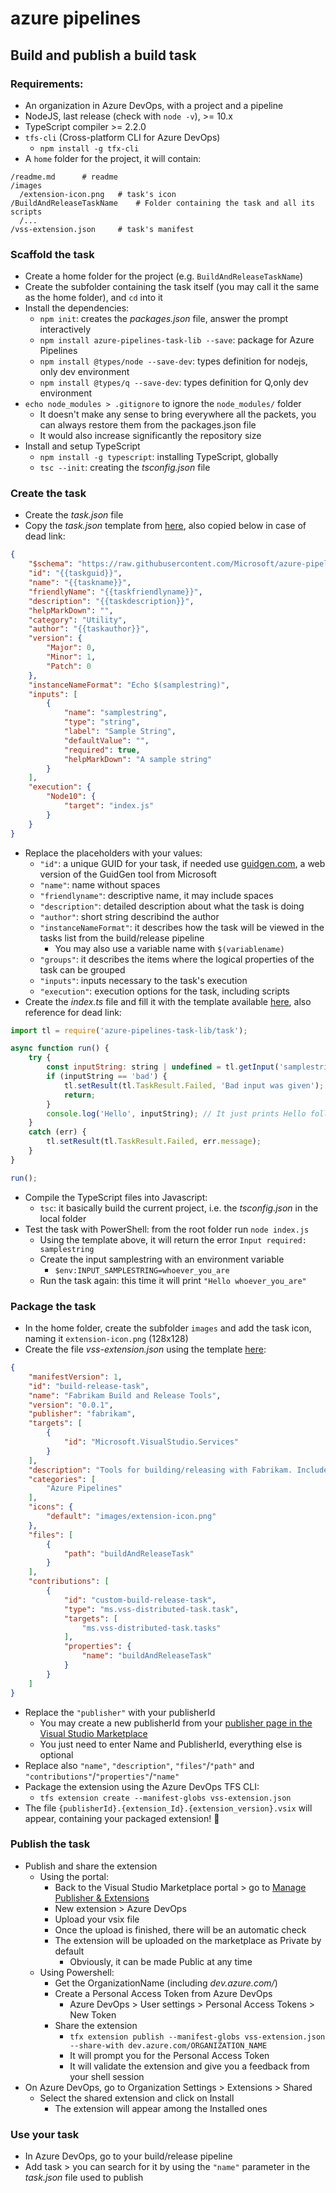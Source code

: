 # azure pipelines

## Build and publish a build task

### Requirements:

* An organization in Azure DevOps, with a project and a pipeline
* NodeJS, last release (check with `node -v`), >= 10.x
* TypeScript compiler >= 2.2.0
* `tfs-cli` (Cross-platform CLI for Azure DevOps)
    * `npm install -g tfx-cli`
* A `home` folder for the project, it will contain:
```
/readme.md      # readme
/images
  /extension-icon.png   # task's icon
/BuildAndReleaseTaskName    # Folder containing the task and all its scripts
  /...
/vss-extension.json     # task's manifest
```

### Scaffold the task

* Create a home folder for the project (e.g. `BuildAndReleaseTaskName`)
* Create the subfolder containing the task itself (you may call it the same as the home folder), and `cd` into it
* Install the dependencies:
    * `npm init`: creates the *packages.json* file, answer the prompt interactively
    * `npm install azure-pipelines-task-lib --save`: package for Azure Pipelines
    * `npm install @types/node --save-dev`: types definition for nodejs, only dev environment
    * `npm install @types/q --save-dev`: types definition for Q,only dev environment
* `echo node_modules > .gitignore` to ignore the `node_modules/` folder
    * It doesn't make any sense to bring everywhere all the packets, you can always restore them from the packages.json file
    * It would also increase significantly the repository size
* Install and setup TypeScript
    * `npm install -g typescript`: installing TypeScript, globally
    * `tsc --init`: creating the *tsconfig.json* file

### Create the task

* Create the *task.json* file
* Copy the *task.json* template from [here](https://github.com/jc566/Youtube_Solutions/blob/master/AzureDevOps_CustomTasks/Etc/Part1/task-json-schema.json), also copied below in case of dead link:
```json
{
    "$schema": "https://raw.githubusercontent.com/Microsoft/azure-pipelines-task-lib/master/tasks.schema.json",
    "id": "{{taskguid}}",
    "name": "{{taskname}}",
    "friendlyName": "{{taskfriendlyname}}",
    "description": "{{taskdescription}}",
    "helpMarkDown": "",
    "category": "Utility",
    "author": "{{taskauthor}}",
    "version": {
        "Major": 0,
        "Minor": 1,
        "Patch": 0
    },
    "instanceNameFormat": "Echo $(samplestring)",
    "inputs": [
        {
            "name": "samplestring",
            "type": "string",
            "label": "Sample String",
            "defaultValue": "",
            "required": true,
            "helpMarkDown": "A sample string"
        }
    ],
    "execution": {
        "Node10": {
            "target": "index.js"
        }
    }
}
```
* Replace the placeholders with your values:
    * `"id"`: a unique GUID for your task, if needed use [guidgen.com](https://www.guidgen.com/), a web version of the GuidGen tool from Microsoft
    * `"name"`: name without spaces
    * `"friendlyname"`: descriptive name, it may include spaces
    * `"description"`: detailed description about what the task is doing
    * `"author"`: short string describind the author
    * `"instanceNameFormat"`: it describes how the task will be viewed in the tasks list from the build/release pipeline
        * You may also use a variable name with `$(variablename)`
    * `"groups"`: it describes the items where the logical properties of the task can be grouped
    * `"inputs"`: inputs necessary to the task's execution
    * `"execution"`: execution options for the task, including scripts 
* Create the *index.ts* file and fill it with the template available [here](https://github.com/jc566/Youtube_Solutions/blob/master/AzureDevOps_CustomTasks/Etc/Part1/index-js-schema.ts), also reference for dead link:
```javascript
import tl = require('azure-pipelines-task-lib/task');

async function run() {
    try {
        const inputString: string | undefined = tl.getInput('samplestring', true);
        if (inputString == 'bad') {
            tl.setResult(tl.TaskResult.Failed, 'Bad input was given');
            return;
        }
        console.log('Hello', inputString); // It just prints Hello followed by the input string
    }
    catch (err) {
        tl.setResult(tl.TaskResult.Failed, err.message);
    }
}

run();
```
* Compile the TypeScript files into Javascript:
    * `tsc`: it basically build the current project, i.e. the *tsconfig.json* in the local folder
* Test the task with PowerShell: from the root folder run `node index.js`
    * Using the template above, it will return the error `Input required:  samplestring`
    * Create the input samplestring with an environment variable
        * `$env:INPUT_SAMPLESTRING=whoever_you_are`
    * Run the task again: this time it will print `"Hello whoever_you_are"` 

### Package the task

* In the home folder, create the subfolder `images` and add the task icon, naming it `extension-icon.png` (128x128)
* Create the file *vss-extension.json* using the template [here](https://github.com/jc566/Youtube_Solutions/blob/master/AzureDevOps_CustomTasks/Etc/Part1/vss-extension-json-schema.json):
```json
{
    "manifestVersion": 1,
    "id": "build-release-task",
    "name": "Fabrikam Build and Release Tools",
    "version": "0.0.1",
    "publisher": "fabrikam",
    "targets": [
        {
            "id": "Microsoft.VisualStudio.Services"
        }
    ],    
    "description": "Tools for building/releasing with Fabrikam. Includes one build/release task.",
    "categories": [
        "Azure Pipelines"
    ],
    "icons": {
        "default": "images/extension-icon.png"        
    },
    "files": [
        {
            "path": "buildAndReleaseTask"
        }
    ],
    "contributions": [
        {
            "id": "custom-build-release-task",
            "type": "ms.vss-distributed-task.task",
            "targets": [
                "ms.vss-distributed-task.tasks"
            ],
            "properties": {
                "name": "buildAndReleaseTask"
            }
        }
    ]
}
```
* Replace the `"publisher"` with your publisherId
    * You may create a new publisherId from your [publisher page in the Visual Studio Marketplace](marketplace.visualstudio.com/manage/createpublisher?managePageRedirect=true)
    * You just need to enter Name and PublisherId, everything else is optional
* Replace also `"name"`, `"description"`, `"files"`/`"path"` and `"contributions"`/`"properties"`/`"name"`
* Package the extension using the Azure DevOps TFS CLI:
    * `tfs extension create --manifest-globs vss-extension.json`
* The file `{publisherId}.{extension_Id}.{extension_version}.vsix` will appear, containing your packaged extension! 🎉

### Publish the task

* Publish and share the extension
    * Using the portal:
        * Back to the Visual Studio Marketplace portal > go to [Manage Publisher & Extensions](https://marketplace.visualstudio.com/manage/publishers/PUBLISHER_ID) 
        * New extension > Azure DevOps
        * Upload your vsix file
        * Once the upload is finished, there will be an automatic check
        * The extension will be uploaded on the marketplace as Private by default
            * Obviously, it can be made Public at any time
    * Using Powershell:
        * Get the OrganizationName (including *dev.azure.com/*)
        * Create a Personal Access Token from Azure DevOps
            * Azure DevOps > User settings > Personal Access Tokens > New Token
        * Share the extension
            * `tfx extension publish --manifest-globs vss-extension.json --share-with dev.azure.com/ORGANIZATION_NAME`
            * It will prompt you for the Personal Access Token
            * It will validate the extension and give you a feedback from your shell session
* On Azure DevOps, go to Organization Settings > Extensions > Shared
    * Select the shared extension and click on Install
        * The extension will appear among the Installed ones

### Use your task

* In Azure DevOps, go to your build/release pipeline
* Add task > you can search for it by using the `"name"` parameter in the *task.json* file used to publish